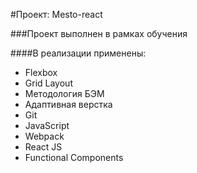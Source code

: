 #Проект: Mesto-react

###Проeкт выполнен в рамках обучения

####В реализации применены:

* Flexbox
* Grid Layout
* Методология БЭМ
* Адаптивная верстка
* Git
* JavaScript
* Webpack
* React JS
* Functional Components